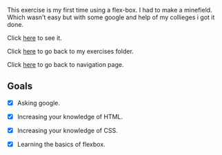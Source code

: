 This exercise is my first time using a flex-box. I had to make a minefield. Which wasn't easy but with some google and help of my collieges i got it done.

Click [here](https://scenoxmans.github.io/learning-markup/exercises/2.%20css/2.flex-box/) to see it.

Click [here](https://github.com/scenoxmans/learning-markup/tree/master/exercises/2.%20css) to go back to my exercises folder.

Click [here](https://scenoxmans.github.io/learning-markup/) to go back to navigation page.


## Goals
- [x] Asking google.
- [x] Increasing your knowledge of HTML.
- [x] Increasing your knowledge of CSS.
- [x] Learning the basics of flexbox.


